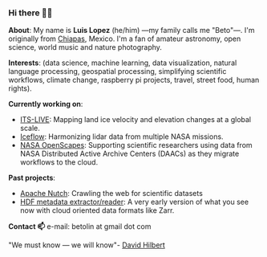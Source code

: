 ### Hi there 👨‍💻

**About**: My name is **Luis Lopez** (he/him) —my family calls me "Beto"—. I'm originally from [Chiapas](https://en.wikipedia.org/wiki/Chiapas), Mexico. I'm a fan of amateur astronomy, open science, world music and nature photography.

**Interests**: (data science, machine learning, data visualization, natural language processing, geospatial processing, simplifying scientific workflows, climate change, raspberry pi projects, travel, street food, human rights).

**Currently working on**:

* [ITS-LIVE](https://its-live.jpl.nasa.gov/): Mapping land ice velocity and elevation changes at a global scale.
* [Iceflow](https://nsidc.org/nsidc-highlights/2021/03/there-and-back-again-iceflow-data-tool): Harmonizing lidar data from multiple NASA missions.
* [NASA OpenScapes](https://nasa-openscapes.github.io/): Supporting scientific researchers using data from NASA Distributed Active Archive Centers (DAACs) as they migrate workflows to the cloud.

**Past projects**:
* [Apache Nutch](https://github.com/b-cube/nutch-crawler): Crawling the web for scientific datasets
* [HDF metadata extractor/reader](https://github.com/betolink/HDF4MapReader): A very early version of what you see now with cloud oriented data formats like Zarr.

**Contact 📫**
e-mail: betolin at gmail dot com

"We must know — we will know"- [David Hilbert](https://en.wikiquote.org/wiki/David_Hilbert)
